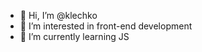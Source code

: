 - 👋 Hi, I’m @klechko
- 👀 I’m interested in front-end development
- 🌱 I’m currently learning JS

<!---
klechko/klechko is a ✨ special ✨ repository because its `README.md` (this file) appears on your GitHub profile.
You can click the Preview link to take a look at your changes.
--->
